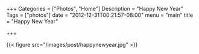 +++
Categories = ["Photos", "Home"]
Description = "Happy New Year"
Tags = ["photos"]
date = "2012-12-31T00:21:57-08:00"
menu = "main"
title = "Happy New Year"

+++

{{< figure src="/images/post/happynewyear.jpg" >}}
